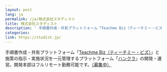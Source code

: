 ```yaml
---
layout: post
lang: ja
permalink: /ja/株式会社スタディスト
title: 株式会社スタディスト
description: ' 手順書作成・共有プラットフォーム「Teachme Biz（ティーチミー・ビズ）」と施策の指示・実施状況を一元管理するプラットフォーム「ハンクラ」の開発・運営。開発本部はフルリモート勤務可能です。（募集中） '
categories: 
link: https://studist.jp/
---
```


<p>手順書作成・共有プラットフォーム「<a href="https://biz.teachme.jp/">Teachme Biz（ティーチミー・ビズ）</a>」と施策の指示・実施状況を一元管理するプラットフォーム「<a href="https://biz.hansoku-cloud.jp/">ハンクラ</a>」の開発・運営。開発本部はフルリモート勤務可能です。<a href="https://www.wantedly.com/companies/studist/projects">（募集中）</a></p>
